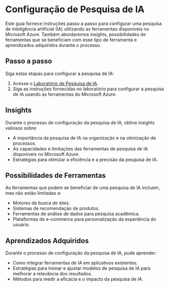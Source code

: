 # Configuração de Pesquisa de IA

Este guia fornece instruções passo a passo para configurar uma pesquisa de inteligência artificial (IA) utilizando as ferramentas disponíveis no Microsoft Azure. Também abordaremos insights, possibilidades de ferramentas que se beneficiam com esse tipo de ferramenta e aprendizados adquiridos durante o processo.

## Passo a passo

Siga estas etapas para configurar a pesquisa de IA:

1. Acesse o [Laboratório de Pesquisa de IA](https://microsoftlearning.github.io/mslearn-ai-fundamentals/Instructions/Labs/11-ai-search.html).
2. Siga as instruções fornecidas no laboratório para configurar a pesquisa de IA usando as ferramentas do Microsoft Azure.

## Insights

Durante o processo de configuração da pesquisa de IA, obtive insights valiosos sobre:

- A importância da pesquisa de IA na organização e na otimização de processos.
- As capacidades e limitações das ferramentas de pesquisa de IA disponíveis no Microsoft Azure.
- Estratégias para otimizar a eficiência e a precisão da pesquisa de IA.

## Possibilidades de Ferramentas

As ferramentas que podem se beneficiar de uma pesquisa de IA incluem, mas não estão limitadas a:

- Motores de busca de sites.
- Sistemas de recomendação de produtos.
- Ferramentas de análise de dados para pesquisa acadêmica.
- Plataformas de e-commerce para personalização da experiência do usuário.

## Aprendizados Adquiridos

Durante o processo de configuração da pesquisa de IA, pude aprender:

- Como integrar ferramentas de IA em aplicativos existentes.
- Estratégias para treinar e ajustar modelos de pesquisa de IA para melhorar a relevância dos resultados.
- Métodos para medir a eficácia e o impacto da pesquisa de IA.
